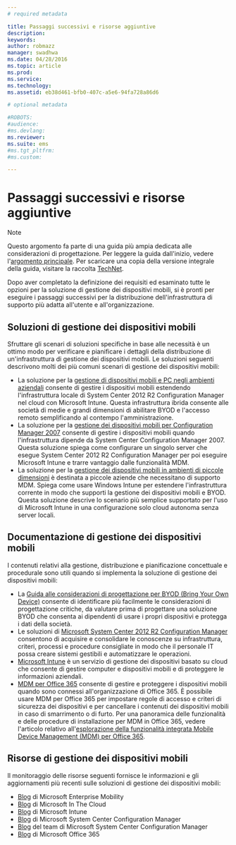 ```yaml
---
# required metadata

title: Passaggi successivi e risorse aggiuntive
description:
keywords:
author: robmazz
manager: swadhwa
ms.date: 04/28/2016
ms.topic: article
ms.prod:
ms.service:
ms.technology:
ms.assetid: eb38d461-bfb0-407c-a5e6-94fa728a86d6

# optional metadata

#ROBOTS:
#audience:
#ms.devlang:
ms.reviewer: 
ms.suite: ems
#ms.tgt_pltfrm:
#ms.custom:

---
```


# Passaggi successivi e risorse aggiuntive

>[!NOTE]
>Questo argomento fa parte di una guida più ampia dedicata alle considerazioni di progettazione. Per leggere la guida dall'inizio, vedere l'[argomento principale](mdm-design-considerations-guide.md). Per scaricare una copia della versione integrale della guida, visitare la raccolta [TechNet](https://gallery.technet.microsoft.com/Mobile-Device-Management-7d401582).

Dopo aver completato la definizione dei requisiti ed esaminato tutte le opzioni per la soluzione di gestione dei dispositivi mobili, si è pronti per eseguire i passaggi successivi per la distribuzione dell'infrastruttura di supporto più adatta all'utente e all'organizzazione.

## Soluzioni di gestione dei dispositivi mobili 

Sfruttare gli scenari di soluzioni specifiche in base alle necessità è un ottimo modo per verificare e pianificare i dettagli della distribuzione di un'infrastruttura di gestione dei dispositivi mobili. Le soluzioni seguenti descrivono molti dei più comuni scenari di gestione dei dispositivi mobili: 

- La soluzione per la [gestione di dispositivi mobili e PC negli ambienti aziendali](https://technet.microsoft.com/library/dn582037.aspx) consente di gestire i dispositivi mobili estendendo l'infrastruttura locale di System Center 2012 R2 Configuration Manager nel cloud con Microsoft Intune. Questa infrastruttura ibrida consente alle società di medie e grandi dimensioni di abilitare BYOD e l'accesso remoto semplificando al contempo l'amministrazione. 
- La soluzione per la [gestione dei dispositivi mobili per Configuration Manager 2007](https://technet.microsoft.com/library/dn508400.aspx) consente di gestire i dispositivi mobili quando l'infrastruttura dipende da System Center Configuration Manager 2007. Questa soluzione spiega come configurare un singolo server che esegue System Center 2012 R2 Configuration Manager per poi eseguire Microsoft Intune e trarre vantaggio dalle funzionalità MDM.
- La soluzione per la [gestione dei dispositivi mobili in ambienti di piccole dimensioni](https://technet.microsoft.com/library/dn715906.aspx) è destinata a piccole aziende che necessitano di supporto MDM. Spiega come usare Windows Intune per estendere l'infrastruttura corrente in modo che supporti la gestione dei dispositivi mobili e BYOD. Questa soluzione descrive lo scenario più semplice supportato per l'uso di Microsoft Intune in una configurazione solo cloud autonoma senza server locali.
        
## Documentazione di gestione dei dispositivi mobili

I contenuti relativi alla gestione, distribuzione e pianificazione concettuale e procedurale sono utili quando si implementa la soluzione di gestione dei dispositivi mobili:

- La [Guida alle considerazioni di progettazione per BYOD (Bring Your Own Device)](./BYOD-design-considerations-guide.md) consente di identificare più facilmente le considerazioni di progettazione critiche, da valutare prima di progettare una soluzione BYOD che consenta ai dipendenti di usare i propri dispositivi e protegga i dati della società.
- Le soluzioni di [Microsoft System Center 2012 R2 Configuration Manager](https://technet.microsoft.com/library/cc507089.aspx) consentono di acquisire e consolidare le conoscenze su infrastruttura, criteri, processi e procedure consigliate in modo che il personale IT possa creare sistemi gestibili e automatizzare le operazioni.
- [Microsoft Intune](/Intune/) è un servizio di gestione dei dispositivi basato su cloud che consente di gestire computer e dispositivi mobili e di proteggere le informazioni aziendali.
- [MDM per Office 365](https://technet.microsoft.com/library/ms.o365.cc.devicepolicy.aspx) consente di gestire e proteggere i dispositivi mobili quando sono connessi all'organizzazione di Office 365. È possibile usare MDM per Office 365 per impostare regole di accesso e criteri di sicurezza dei dispositivi e per cancellare i contenuti dei dispositivi mobili in caso di smarrimento o di furto. Per una panoramica delle funzionalità e delle procedure di installazione per MDM in Office 365, vedere l'articolo relativo all'[esplorazione della funzionalità integrata Mobile Device Management (MDM) per Office 365](https://blogs.office.com/2015/07/21/explore-the-built-in-mobile-device-management-mdm-feature-for-office-365/).

## Risorse di gestione dei dispositivi mobili

Il monitoraggio delle risorse seguenti fornisce le informazioni e gli aggiornamenti più recenti sulle soluzioni di gestione dei dispositivi mobili:

- [Blog](http://blogs.technet.com/b/enterprisemobility/) di Microsoft Enterprise Mobility
- [Blog](http://blogs.technet.com/b/in_the_cloud/) di Microsoft In The Cloud
- [Blog](http://blogs.technet.com/b/microsoftintune/) di Microsoft Intune
- [Blog](http://blogs.technet.com/b/configurationmgr/) di Microsoft System Center Configuration Manager
- [Blog](http://blogs.technet.com/b/configmgrteam/) del team di Microsoft System Center Configuration Manager
- [Blog](http://blogs.office.com/office365forbusiness/) di Microsoft Office 365


<!--HONumber=Apr16_HO2-->


